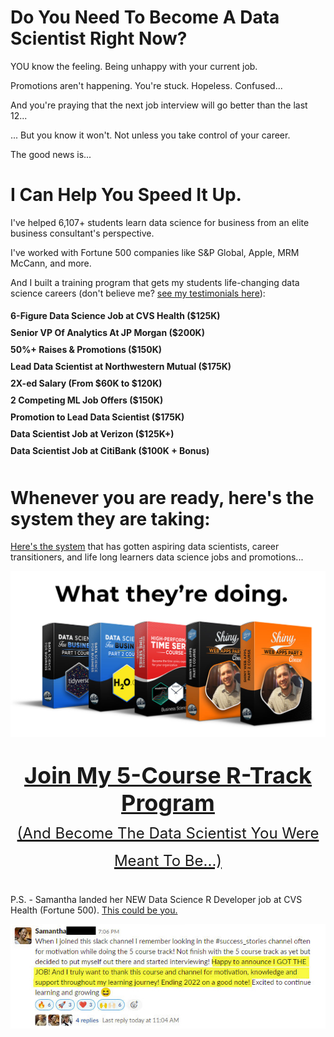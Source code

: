 # Do You Need To Become A Data Scientist Right Now?

YOU know the feeling. Being unhappy with your current job.

Promotions aren't happening. You're stuck. Hopeless. Confused...

And you're praying that the next job interview will go better than the last 12...

... But you know it won't. Not unless you take control of your career.

The good news is...

# I Can Help You Speed It Up.

I've helped 6,107+ students learn data science for business from an elite business consultant's perspective.

I've worked with Fortune 500 companies like S&P Global, Apple, MRM McCann, and more.

And I built a training program that gets my students life-changing data science careers (don't believe me? [see my testimonials here](https://university.business-science.io/p/5-course-bundle-machine-learning-web-apps-time-series/)):


<h4 class="text-center">
6-Figure Data Science Job at CVS Health ($125K)<br><div style="height:10px;"></div>
Senior VP Of Analytics At JP Morgan ($200K)<br><div style="height:10px;"></div>
50%+ Raises & Promotions ($150K)<br><div style="height:10px;"></div>
Lead Data Scientist at Northwestern Mutual ($175K)<br><div style="height:10px;"></div>
2X-ed Salary (From $60K to $120K)<br><div style="height:10px;"></div>
2 Competing ML Job Offers ($150K)<br><div style="height:10px;"></div>
Promotion to Lead Data Scientist ($175K)<br><div style="height:10px;"></div>
Data Scientist Job at Verizon ($125K+)<br><div style="height:10px;"></div>
Data Scientist Job at CitiBank ($100K + Bonus)<br><div style="height:10px;"></div>
</h4>


# Whenever you are ready, here's the system they are taking:

[Here's the system](https://university.business-science.io/p/5-course-bundle-machine-learning-web-apps-time-series) that has gotten aspiring data scientists, career transitioners, and life long learners data science jobs and promotions...

![What They're Doing - 5 Course R-Track](/assets/rtrack_what_theyre_doing_2.jpg)

<p style="font-size: 36px;text-align: center;">
<a href="https://university.business-science.io/p/5-course-bundle-machine-learning-web-apps-time-series">
<strong>Join My 5-Course R-Track Program</strong><br><small style="font-size:24px;">(And Become The Data Scientist You Were Meant To Be...)</small>
</a>
</p>

P.S. - Samantha landed her NEW Data Science R Developer job at CVS Health (Fortune 500). [This could be you.](https://university.business-science.io/p/5-course-bundle-machine-learning-web-apps-time-series) 

![Success Samantha Got The Job](/img/success_samantha_got_job.jpg)
